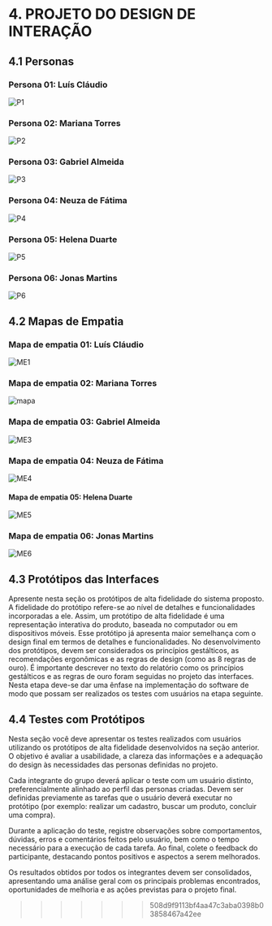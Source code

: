 # 4. PROJETO DO DESIGN DE INTERAÇÃO

## 4.1 Personas

### Persona 01: Luís Cláudio

![P1](https://github.com/user-attachments/assets/9dd2e1fb-df53-4188-bf7f-df75a9df1b37)

### Persona 02: Mariana Torres

![P2](https://github.com/user-attachments/assets/0dc060ed-a04c-43c6-8f66-45de0024326b)

### Persona 03: Gabriel Almeida

![P3](https://github.com/user-attachments/assets/131f5c01-53ed-4081-9b67-a5494b18ea76)

### Persona 04: Neuza de Fátima

![P4](https://github.com/user-attachments/assets/ece6957d-0ebf-4648-9168-d93ade0d5197)

### Persona 05: Helena Duarte

![P5](https://github.com/user-attachments/assets/3357d0ed-9be3-4db6-97f1-752ea92428c8)

### Persona 06: Jonas Martins

![P6](https://github.com/user-attachments/assets/69f0344d-7918-420f-bee5-fef4549233e9)

## 4.2 Mapas de Empatia

### Mapa de empatia 01: Luís Cláudio

![ME1](https://github.com/user-attachments/assets/15738379-50e1-4eb2-8254-ad51347e5522)

### Mapa de empatia 02: Mariana Torres

![mapa](https://github.com/user-attachments/assets/e2d49db1-dc9c-44eb-b1df-4787563f692f)

### Mapa de empatia 03: Gabriel Almeida

![ME3](https://github.com/user-attachments/assets/fbefecac-ff83-45d5-afa8-fa3fa3429618)

### Mapa de empatia 04: Neuza de Fátima

![ME4](https://github.com/user-attachments/assets/795262bf-4f51-4a07-b347-a32e4e31c730)

#### Mapa de empatia 05: Helena Duarte

![ME5](https://github.com/user-attachments/assets/e158c1bc-3749-4765-bd84-d67fc90835dc)

### Mapa de empatia 06: Jonas Martins

![ME6](https://github.com/user-attachments/assets/f08f9415-9ce8-4733-b274-2839671241e3)

## 4.3 Protótipos das Interfaces
Apresente nesta seção os protótipos de alta fidelidade do sistema proposto. A fidelidade do protótipo refere-se ao nível de detalhes e funcionalidades incorporadas a ele. Assim, um protótipo de alta fidelidade é uma representação interativa do produto, baseada no computador ou em dispositivos móveis. Esse protótipo já apresenta maior semelhança com o design final em termos de detalhes e funcionalidades. No desenvolvimento dos protótipos, devem ser considerados os princípios gestálticos, as recomendações ergonômicas e as regras de design (como as 8 regras de ouro). É importante descrever no texto do relatório como os princípios gestálticos e as regras de ouro foram seguidas no projeto das interfaces. Nesta etapa deve-se dar uma ênfase na implementação do software de modo que possam ser realizados os testes com usuários na etapa seguinte.

## 4.4 Testes com Protótipos
Nesta seção você deve apresentar os testes realizados com usuários utilizando os protótipos de alta fidelidade desenvolvidos na seção anterior. O objetivo é avaliar a usabilidade, a clareza das informações e a adequação do design às necessidades das personas definidas no projeto.

Cada integrante do grupo deverá aplicar o teste com um usuário distinto, preferencialmente alinhado ao perfil das personas criadas. Devem ser definidas previamente as tarefas que o usuário deverá executar no protótipo (por exemplo: realizar um cadastro, buscar um produto, concluir uma compra).

Durante a aplicação do teste, registre observações sobre comportamentos, dúvidas, erros e comentários feitos pelo usuário, bem como o tempo necessário para a execução de cada tarefa. Ao final, colete o feedback do participante, destacando pontos positivos e aspectos a serem melhorados.

Os resultados obtidos por todos os integrantes devem ser consolidados, apresentando uma análise geral com os principais problemas encontrados, oportunidades de melhoria e as ações previstas para o projeto final. 
>>>>>>> 508d9f9113bf4aa47c3aba0398b03858467a42ee



